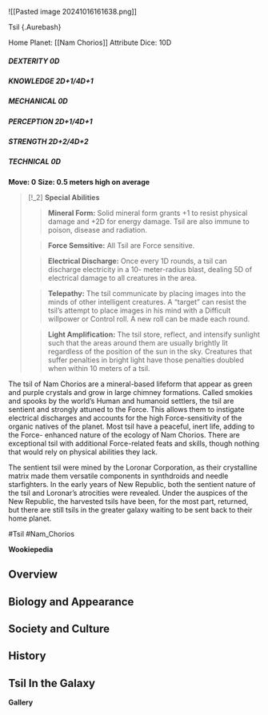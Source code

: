 
![[Pasted image 20241016161638.png]]

  Tsil {.Aurebash}



Home Planet: [[Nam Chorios]]
Attribute Dice: 10D
##### DEXTERITY 0D
##### KNOWLEDGE 2D+1/4D+1
##### MECHANICAL 0D
##### PERCEPTION 2D+1/4D+1
##### STRENGTH 2D+2/4D+2
##### TECHNICAL 0D
**Move: 0**
**Size: 0.5 meters high on average**

> [!_2] 
> **Special Abilities**
> > **Mineral Form:** Solid mineral form grants +1 to resist physical damage and +2D for energy damage. Tsil are also immune to poison, disease and radiation.
> 
> > **Force Semsitive:** All Tsil are Force sensitive.
> 
> > **Electrical Discharge:** Once every 1D rounds, a tsil can discharge electricity in a 10- meter-radius blast, dealing 5D of electrical damage to all creatures in the area.
> 
> > **Telepathy:** The tsil communicate by placing images into the minds of other intelligent creatures. A “target” can resist the tsil’s attempt to place images in his mind with a Difficult willpower or Control roll. A new roll can be made each round.
> 
> > **Light Amplification:** The tsil store, reflect, and intensify sunlight such that the areas around them are usually brightly lit regardless of the position of the sun in the sky. Creatures that suffer penalties in bright light have those penalties doubled when within 10 meters of a tsil.
> 


The tsil of Nam Chorios are a mineral-based lifeform that appear as green and purple crystals and grow in large chimney formations. Called smokies and spooks by the world’s Human and humanoid settlers, the tsil are sentient and strongly attuned to the Force. This allows them to instigate electrical discharges and accounts for the high Force-sensitivity of the organic natives of the planet. Most tsil have a peaceful, inert life, adding to the Force- enhanced nature of the ecology of Nam Chorios. There are exceptional tsil with additional Force-related feats and skills, though nothing that would rely on physical abilities they lack.

The sentient tsil were mined by the Loronar Corporation, as their crystalline matrix made them versatile components in synthdroids and needle starfighters. In the early years of New Republic, both the sentient nature of the tsil and Loronar’s atrocities were revealed. Under the auspices of the New Republic, the harvested tsils have been, for the most part, returned, but there are still tsils in the greater galaxy waiting to be sent back to their home planet.

#Tsil #Nam_Chorios 

**Wookiepedia**

## Overview



## Biology and Appearance



## Society and Culture



## History



## Tsil In the Galaxy




**Gallery**